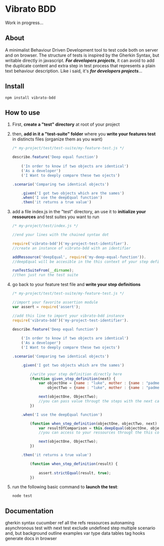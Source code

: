 Vibrato BDD
===========

Work in progress...

About
-----

A minimalist Behaviour Driven Development tool to test code both on server and on browser. The structure of tests is inspired by the Gherkin Syntax, but writable directly in javascript. ***For developers projects***, it can avoid to add the duplicate content and extra step in test process that represents a plain text behaviour description. Like i said, it's ***for developers projects***...

Install
-------

	npm install vibrato-bdd

How to use
----------

1.	First, **create a "test" directory** at root of your project

2.	then, **add in it a "test-suite" folder** where you **write your features test** in distincts files (organize them as you want)

	```javascript
	/* my-project/test/test-suite/my-feature-test.js */

	describe.feature('Deep equal function')
		
		('In order to know if two objects are identical')
		('As a developer')
		('I Want to deeply compare these two ojects')

	.scenario('Comparing two identical objects')

		.given('I got two objects which are the sames')
		.when('I use the deepEqual function')
		.then('it returns a true value')
	```

3.	add a file index.js in the "test" directory, an use it to **initialize your ressources** and test suites you want to run

	```javascript
	/* my-project/test/index.js */

	//end your lines with the chained syntax dot

	require('vibrato-bdd')('my-project-test-identifier').
	//create an instance of vibrato-bdd with an identifier

	addRessource('deepEqual', require('my-deep-equal-function')).
	//deepEqual will be accesible in the this context of your step definitions

	runTestSuiteFrom(__dirname);
	//then just run the test suite
	```

4. go back to your feature test file and **write your step definitions**

	```javascript
	/* my-project/test/test-suite/my-feature-test.js */

	//import your favorite assertion module
	var assert = require('assert');

	//add this line to import your vibrato-bdd instance
	require('vibrato-bdd')('my-project-test-identifier').

	describe.feature('Deep equal function')
		
		('In order to know if two objects are identical')
		('As a developer')
		('I Want to deeply compare these two ojects')

	.scenario('Comparing two identical objects')

		.given('I got two objects which are the sames')

			//write your step definition directly here
			(function given_step_definition(next) {
				var objectOne = {name : "luke", mother : {name : "padme"}},
					objectTwo = {name : "luke", mother : {name : "padme"}};

				next(objectOne, ObjectTwo);
				//you can pass value througt the steps with the next callback
			})	

		.when('I use the deepEqual function')

			(function when_step_definition(objectOne, objectTwo, next) {
				var resultOfComparison = this.deepEqual(objectOne, objectTwo)
				//you can access to your ressources througt the this context

				next(objectOne, ObjectTwo);
			})	

		.then('it returns a true value')

			(function when_step_definition(result) {
				
				assert.strictEqual(result, true);
			})	
	```

5. run the following basic command to **launch the test**:

	```	
	node test
	```

Documentation
-------------
gherkin syntax cucumber ref 
all the refs 
ressources autonaming 
asynchronous test with next
test exclude 
undefined step 
multiple scenario 
and, but 
background 
outline examples 
var type 
data tables 
tag 
hooks
generate docs
in browser